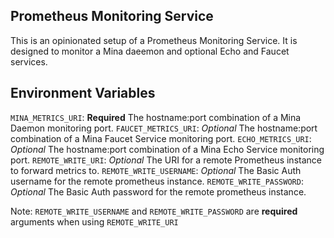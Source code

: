 ## Prometheus Monitoring Service

This is an opinionated setup of a Prometheus Monitoring Service. It is designed to monitor a Mina daeemon and optional Echo and Faucet services. 

## Environment Variables 

`MINA_METRICS_URI`: **Required** The hostname:port combination of a Mina Daemon monitoring port. 
`FAUCET_METRICS_URI`: *Optional* The hostname:port combination of a Mina Faucet Service monitoring port.
`ECHO_METRICS_URI`: *Optional* The hostname:port combination of a Mina Echo Service monitoring port.
`REMOTE_WRITE_URI`: *Optional* The URI for a remote Prometheus instance to forward metrics to.
`REMOTE_WRITE_USERNAME`: *Optional* The Basic Auth username for the remote prometheus instance.
`REMOTE_WRITE_PASSWORD`: *Optional* The Basic Auth password for the remote prometheus instance.

Note: `REMOTE_WRITE_USERNAME` and `REMOTE_WRITE_PASSWORD` are **required** arguments when using `REMOTE_WRITE_URI`
